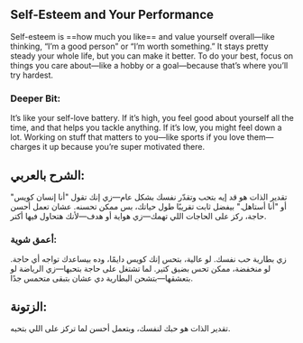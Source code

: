 ## Self-Esteem and Your Performance

 Self-esteem is ==how much you like== and value yourself overall—like thinking, “I’m a good person” or “I’m worth something.” It stays pretty steady your whole life, but you can make it better. To do your best, focus on things you care about—like a hobby or a goal—because that’s where you’ll try hardest.

### **Deeper Bit**:
It’s like your self-love battery. If it’s high, you feel good about yourself all the time, and that helps you tackle anything. If it’s low, you might feel down a lot. Working on stuff that matters to you—like sports if you love them—charges it up because you’re super motivated there.

## **الشرح بالعربي**:
تقدير الذات هو قد إيه بتحب وتقدّر نفسك بشكل عام—زي إنك تقول "أنا إنسان كويس" أو "أنا أستاهل." بيفضل ثابت تقريبًا طول حياتك، بس ممكن تحسنه. عشان تعمل أحسن حاجة، ركز على الحاجات اللي تهمك—زي هواية أو هدف—لأنك هتحاول فيها أكتر.  
### **أعمق شوية**:
زي بطارية حب نفسك. لو عالية، بتحس إنك كويس دايمًا، وده بيساعدك تواجه أي حاجة. لو منخفضة، ممكن تحس بضيق كتير. لما تشتغل على حاجة بتحبها—زي الرياضة لو بتعشقها—بتشحن البطارية دي عشان بتبقى متحمس جدًا.

## **الزتونة**:
تقدير الذات هو حبك لنفسك، وبتعمل أحسن لما تركز على اللي بتحبه.